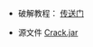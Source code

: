 - 破解教程： [传送门](https://blog.csdn.net/yl1712725180/article/details/80309862)

 
- 源文件 [Crack.jar](.local/static/2019/5/4/JetbrainsCrack-3.1-release-enc.1559831345584.jar)

